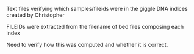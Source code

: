 Text files verifying which samples/fileids were in the giggle DNA indices created by Christopher

FILEIDs were extracted from the filename of  bed files composing each index

Need to  verify how this was computed and whether it is correct.